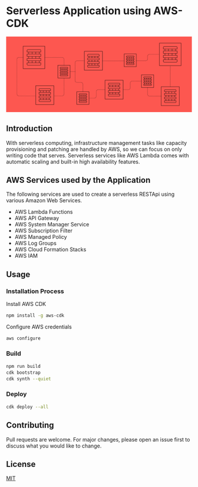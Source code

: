 # Serverless Application using AWS-CDK

![Serverless Applications](./assets/main.png)

## Introduction
With serverless computing, infrastructure management tasks like capacity provisioning and patching are handled by AWS, so we can focus on only writing code that serves. Serverless services like AWS Lambda comes with automatic scaling and built-in high availability features.

## AWS Services used by the Application
The following services are used to create a serverless RESTApi using various Amazon Web Services.

 - AWS Lambda Functions
 - AWS API Gateway
 - AWS System Manager Service
 - AWS Subscription Filter
 - AWS Managed Policy
 - AWS Log Groups
 - AWS Cloud Formation Stacks
 - AWS IAM

## Usage 
### Installation Process

Install AWS CDK

```bash
npm install -g aws-cdk
```

Configure AWS credentials

```bash
aws configure
```

### Build

```bash
npm run build
cdk bootstrap
cdk synth --quiet
```

### Deploy

```bash
cdk deploy --all
```

## Contributing
Pull requests are welcome. For major changes, please open an issue first to discuss what you would like to change.

## License
[MIT](https://choosealicense.com/licenses/mit/)